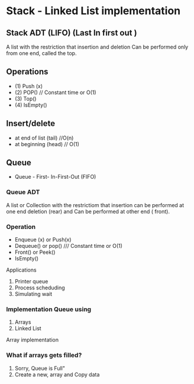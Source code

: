 # Stack - Linked List implementation

## Stack ADT (LIFO) (Last In first out )

A list with the restriction
that insertion and deletion
Can be performed only from
one end, called the top.

## Operations

- (1) Push (x)
- (2) POP() // Constant time or O(1)
- (3) Top()
- (4) IsEmpty()

## Insert/delete

- at end of list (tail) //O(n)
- at beginning (head) // O(1)

## Queue

- Queue - First- In-First-Out (FIFO)

### Queue ADT

A list or Collection
with the
restrictiom
that insertion can be
performed at one
end
deletion
(rear) and
Can be performed
at
other end ( front).

### Operation

- Enqueue (x) or Push(x)
- Dequeue() or pop() /// Constant time or O(1)
- Front() or Peek()
- IsEmpty()

Applications

1. Printer queue
2. Process scheduding
3. Simulating wait

### Implementation Queue using

1. Arrays
2. Linked List

Array implementation

### What if arrays gets filled?

1.  Sorry, Queue is Full"
2.  Create a new, array
    and Copy data
